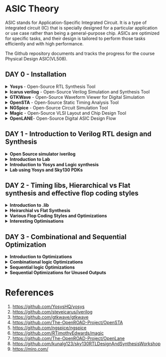 # ASIC Theory
ASIC stands for Application-Specific Integrated Circuit. It is a type of integrated circuit (IC) that is specially designed for a particular application or use case rather than being a general-purpose chip. ASICs are optimized for specific tasks, and their design is tailored to perform those tasks efficiently and with high performance.

The Github repository documents and tracks the progress for the course Physical Design ASIC(VL508).  



## DAY 0 - Installation

<details>
<summary> <strong> Yosys </strong> - Open-Source RTL Synthesis Tool </summary>

Yosys is a powerful and widely-used open-source RTL synthesis tool that enables designers to convert Verilog RTL code into optimized gate-level representations suitable for ASIC or FPGA implementation. It is designed for digital hardware design and offers a plethora of features, including RTL synthesis, technology mapping, optimization, and formal verification capabilities. With a scripting interface and an active community of users and developers, Yosys provides flexibility, efficiency, and cost-effectiveness for various digital design projects.

**Key Features**:
- RTL Synthesis: Yosys takes Verilog RTL code as input and performs RTL synthesis, generating a gate-level netlist.
- Technology Mapping: The tool maps the RTL design to a specific library of standard cells, allowing optimization for target technologies.
- Optimization: Yosys employs various algorithms to optimize the design for improved performance, area, and power consumption.
- Formal Verification: The tool includes formal verification capabilities to ensure the correctness of the design.
- Scripting Interface: Yosys provides a scripting interface, enabling users to write custom synthesis scripts for specific design flows and optimizations.
- Open-Source and Community-Driven: Yosys is an open-source project with an active community, constantly contributing to its development and improvement.
  
**Installation**

Yosys is installed using the following set of steps.

```bash
$ git clone https://github.com/YosysHQ/yosys.git
$ cd yosys-master 
$ sudo apt install make (If make is not installed please install it) 
$ sudo apt-get install build-essential clang bison flex \
    libreadline-dev gawk tcl-dev libffi-dev git \
    graphviz xdot pkg-config python3 libboost-system-dev \
    libboost-python-dev libboost-filesystem-dev zlib1g-dev
$ make config-gcc
$ make 
$ sudo make install
```
Screenshot after installation-
![yosys](https://github.com/Shant1R/Shant_IIITB/assets/59409568/6ac97051-4660-4722-b384-26eb6aba3260)

</details>

<details>

<summary><strong>Icarus verilog</strong> - Open-Source Verilog Simulation and Synthesis Tool</summary>

Iverilog is a widely-used open-source Verilog simulation and synthesis tool that allows designers to simulate and synthesize digital hardware designs described in Verilog HDL. It offers a comprehensive set of features for both simulation and synthesis, making it a valuable tool for digital design projects of all scales. With its versatility and community-driven development, Iverilog provides an efficient and cost-effective solution for verifying and implementing digital designs.

**Key Features**:
- Verilog Simulation: Iverilog supports simulation of Verilog designs, enabling users to test and verify their digital circuits' functionality.
- Synthesis Support: The tool provides synthesis capabilities, allowing designers to generate gate-level netlists suitable for ASIC or FPGA implementation.
- IEEE Standard Compliance: Iverilog adheres to the IEEE 1364-2005 Verilog standard, ensuring compatibility with a wide range of Verilog designs.
- VPI (Verilog Programming Interface) Support: Iverilog supports VPI, enabling users to write C/C++ programs to interact with the simulation or synthesis process.
- Efficient and Scalable: Iverilog is known for its efficiency, making it suitable for small hobbyist projects as well as large-scale commercial designs.
- Open-Source and Community-Driven: Being an open-source tool, Iverilog benefits from an active community of users and developers, continually improving and enhancing its capabilities.
  
**Installation**

Icarus Verilog also known as iverilog is installed using the following command.

```bash
$ sudo apt-get update
$ sudo apt-get install iverilog

```
Screenshot after installation-
![iverilog](https://github.com/Shant1R/Shant_IIITB/assets/59409568/4f77ee22-b0b3-4c96-9f8e-1b74443579e4)


</details>

<details>
<summary><strong>GTKWave</strong> - Open-Source Waveform Viewer for Digital Simulation</summary>

GTKWave is a popular open-source waveform viewer designed to visualize and analyze simulation results of digital designs. As an essential tool in digital hardware development, GTKWave allows users to examine waveforms generated by Verilog or VHDL simulation, making it easier to debug and verify the behavior of complex digital circuits. With its user-friendly interface and active community support, GTKWave is a valuable asset for engineers and hobbyists involved in digital design and verification projects.

**Key Features**:
- Waveform Visualization: GTKWave provides a graphical interface to display simulation waveforms, helping users gain insights into the behavior of digital circuits.
- Support for Various Formats: The tool supports various waveform formats, including VCD (Value Change Dump), FST (Fast Signal Trace), LXT, and VZT.
- Zoom and Navigation: GTKWave allows users to zoom in and out on specific regions of the waveform and provides convenient navigation tools for easy waveform analysis.
- Signal Grouping: Users can group related signals together, simplifying the visualization of complex designs.
- Cross-Platform Compatibility: GTKWave is available for multiple platforms, including Windows, macOS, and Linux, making it accessible to a wide range of users.
- Extensible and Customizable: Users can extend GTKWave's functionality through scripting and customize the appearance and behavior of the waveform viewer.
- Open-Source and Community-Driven: As an open-source project, GTKWave benefits from continuous community contributions, ensuring the tool's ongoing improvement and relevance

**Installation**

GTKWave is installed using the following commands.

```bash
$ sudo apt update
$ sudo apt install gtkwave
```
Screenshot after installation-
![gtkwave](https://github.com/Shant1R/Shant_IIITB/assets/59409568/ae8c7922-c337-4157-839f-c8f1f62265b2)

</details>


<details>
<summary><strong>OpenSTA</strong> - Open-Source Static Timing Analysis Tool</summary>

OpenSTA is a powerful open-source Static Timing Analysis (STA) tool designed to analyze digital integrated circuits and provide critical timing information. As an essential component of the digital design flow, OpenSTA enables engineers to perform timing verification, identify potential timing violations, and optimize the performance of complex designs. With its versatile features and community-driven development, OpenSTA is a valuable resource for designers working on ASIC or FPGA projects.

**Key Features**:
- Static Timing Analysis: OpenSTA performs static timing analysis to determine the critical paths and timing violations in digital designs.
- Liberty File Support: The tool supports industry-standard Liberty format files, which contain timing information about the standard cells used in the design.
- Path Tracing and Reporting: OpenSTA traces critical timing paths and generates detailed timing reports, highlighting setup and hold violations.
- Constraints Support: Designers can specify timing constraints in the design using standard Synopsys Design Constraints (SDC) files, which OpenSTA interprets during the analysis.
- Highly Scalable: OpenSTA can handle designs of varying sizes, from small digital circuits to large-scale industrial projects, making it suitable for a broad range of applications.
- Interactive Visualization: OpenSTA provides an interactive graphical interface to visualize and navigate through the timing paths in the design.
- Open-Source and Community-Driven: As an open-source project, OpenSTA benefits from contributions and feedback from a community of users and developers, ensuring continuous improvement and adaptability to new technologies.

**Installation**

To install OpenSTA, follow the given github link and download the following prerequisites- 

```bash
https://github.com/The-OpenROAD-Project/OpenSTA
```

```bash
$ sudo apt-get install cmake
$ sudo apt-get install clang
$ sudo apt-get install gcc
$ sudo apt-get install tcl
$ sudo apt-get install swig
$ sudo apt-get install bison
$ sudo apt-get install flex
```

Installation commands for openSTA
```bash
$ git clone https://github.com/The-OpenROAD-Project/OpenSTA.git
$ cd OpenSTA
$ mkdir build
$ cd build
$ cmake ..
$ make
```
Screenshot after installation-
![opensta](https://github.com/Shant1R/Shant_IIITB/assets/59409568/36537253-8d3e-4f7a-9358-35c3f5c04e55)

</details>


<details>
<summary><strong>NGSpice</strong> - Open-Source Circuit Simulation Tool</summary>

Ngspice is a powerful open-source circuit simulation tool that allows engineers, researchers, and hobbyists to analyze and simulate electronic circuits. As a widely-used circuit simulator, Ngspice can handle analog, digital, and mixed-signal circuits, providing valuable insights into circuit behavior, performance, and characteristics. With its extensive set of features and active community support, Ngspice serves as an essential tool for circuit design, analysis, and optimization.

**Key Features**:
- Mixed-Signal Simulation: Ngspice supports mixed-signal simulation, enabling the analysis of circuits containing both analog and digital components.
- Circuit Modeling: The tool supports a wide range of device models, including passive components, diodes, transistors, operational amplifiers, and more.
- Advanced Analysis: Ngspice provides various analysis types, such as DC, AC, transient, and noise analysis, allowing users to evaluate circuit performance under different conditions.
- Extensibility: Users can add custom models, algorithms, and simulation capabilities through scripting and user-defined subcircuits.
- SPICE Compatibility: Ngspice adheres to the SPICE (Simulation Program with Integrated Circuit Emphasis) standard, ensuring compatibility with existing SPICE netlists.
- Cross-Platform Support: Ngspice is compatible with multiple operating systems, including Windows, macOS, and Linux, making it accessible to a broad user base.
- Open-Source and Community-Driven: Being an open-source project, Ngspice benefits from active community contributions, bug fixes, and enhancements, ensuring its continuous development and reliability.

**Installation**

NGSpice is installed using the following commands.

After downloading the tarball from https://sourceforge.net/projects/ngspice/files/ to a local directory, unpack it using:

```bash
$ tar -zxvf ngspice-37.tar.gz
$ cd ngspice-37
$ mkdir release
$ cd release
$ ../configure  --with-x --with-readline=yes --disable-debug
$ make
$ sudo make install
```
Screenshot after installation-
![ngspice](https://github.com/Shant1R/Shant_IIITB/assets/59409568/726fcc95-63eb-4089-87e3-f306cc37d83c)

    
</details>

<details>
<summary><strong>Magic</strong> - Open-Source VLSI Layout and Chip Design Tool</summary>
Magic is a widely-used open-source VLSI (Very-Large-Scale Integration) layout and chip design tool. It offers a versatile and user-friendly environment for designing, editing, and analyzing integrated circuit layouts. As an essential tool in the physical design flow, Magic allows engineers and researchers to create complex IC layouts and verify their correctness before fabrication. With a range of features and active community support, Magic is a valuable asset for digital and analog chip designers and hobbyists.

**Key Features**:
- Layout Editing: Magic provides an intuitive interface for designing and editing integrated circuit layouts, enabling efficient placement and routing of various circuit elements.
- Custom Design Rules: Users can define custom design rules, allowing them to tailor the layout to specific technology nodes and manufacturing processes.
- Hierarchical Design: Magic supports hierarchical design methodologies, enabling the creation of complex designs by organizing circuits into hierarchical blocks.
- Design Rule Checking (DRC): The tool performs design rule checks to identify potential layout errors and violations before the chip fabrication process.
- Extraction and Simulation: Magic allows extraction of parasitic components and supports SPICE netlist simulation for accurate performance evaluation.
- Scripting and Automation: Users can extend Magic's functionality using scripts, automating repetitive tasks and customizing the design flow.
- Cross-Platform Support: Magic is compatible with various operating systems, including Windows, macOS, and Linux, making it accessible to a wide range of users.
- Open-Source and Community-Driven: As an open-source project, Magic benefits from an active community of users and developers, ensuring continuous improvement and adaptability to new design challenges.

**Installation**
  
Magic is installed using the following commands.

```bash
$   sudo apt-get install m4
$   sudo apt-get install tcsh
$   sudo apt-get install csh
$   sudo apt-get install libx11-dev
$   sudo apt-get install tcl-dev tk-dev
$   sudo apt-get install libcairo2-dev
$   sudo apt-get install mesa-common-dev libglu1-mesa-dev
$   sudo apt-get install libncurses-dev
$   git clone https://github.com/RTimothyEdwards/magic
$   cd magic
$   ./configure
$   make
$   sudo make install

```
Screenshot after installation-
![magic](https://github.com/Shant1R/Shant_IIITB/assets/59409568/f5fe09ee-2f15-47c0-b4a6-5a41febf7e76)
    
</details>


<details>
<summary><strong>OpenLANE</strong>- Open-Source Digital ASIC Design Flow</summary>

OpenLane is a comprehensive open-source digital ASIC (Application-Specific Integrated Circuit) design flow that facilitates the design and implementation of complex digital chips. It provides a complete RTL-to-GDSII (RTL to Graphic Design System II) flow, encompassing synthesis, placement, routing, and manufacturing processes. OpenLane streamlines the ASIC design process and enables designers to create custom digital chips with greater efficiency and accessibility. With an extensive set of features and community support, OpenLane is a valuable tool for ASIC designers, researchers, and hobbyists alike.

**Key Features**:
- RTL-to-GDSII Flow: OpenLane offers an end-to-end design flow, starting from RTL synthesis to final GDSII layout generation, ensuring a seamless ASIC design process.
- Synthesis and Optimization: The tool performs RTL synthesis and optimization to generate an efficient gate-level representation of the design.
- Placement and Routing: OpenLane optimizes chip placement and performs routing to connect all the components efficiently.
- DRC and LVS Checks: OpenLane includes design rule checking (DRC) and layout versus schematic (LVS) checks to ensure the design's manufacturability and correctness.
- PDK Integration: The tool integrates with Process Design Kits (PDKs) from various foundries, supporting a wide range of technology nodes and manufacturing processes.
- Scripting and Customization: Users can write scripts to customize various aspects of the design flow and automate repetitive tasks.
- Performance and Area Optimization: OpenLane offers options to optimize the design for performance, area, or power based on the project's requirements.
- Cross-Platform Support: OpenLane is compatible with multiple operating systems, including Windows, macOS, and Linux, making it accessible to diverse design teams.
- Open-Source and Community-Driven: Being an open-source project, OpenLane benefits from continuous community contributions, bug fixes, and enhancements, ensuring its continuous development and improvement.

**Installation**

OpenLane is installed using the following commands.

```bash
$ sudo apt-get update
$ sudo apt-get upgrade
$ sudo apt install -y build-essential python3 python3-venv python3-pip make git
$ sudo apt install apt-transport-https ca-certificates curl software-properties-common
$ curl -fsSL https://download.docker.com/linux/ubuntu/gpg | sudo gpg --dearmor -o /usr/share/keyrings/docker-archive-keyring.gpg
$ echo "deb [arch=amd64 signed-by=/usr/share/keyrings/docker-archive-keyring.gpg] https://download.docker.com/linux/ubuntu $(lsb_release -cs) stable" | sudo tee /etc/apt/sources.list.d/docker.list > /dev/null
$ sudo apt update
$ sudo apt install docker-ce docker-ce-cli containerd.io
$ sudo docker run hello-world
$ sudo groupadd docker
$ sudo usermod -aG docker $USER
$ sudo reboot 
```

After Reboot
```bash
$ docker run hello-world
```

```bash
$ cd $HOME
$ git clone https://github.com/The-OpenROAD-Project/OpenLane
$ cd OpenLane
$ make
$ make test
```

Screenshot after installation-
![openlane](https://github.com/Shant1R/Shant_IIITB/assets/59409568/d55be32a-a662-4284-94b0-b0d53af2fbca)

</details>

## DAY 1 - Introduction to Verilog RTL design and Synthesis

<details>
<summary><strong>Open Source simulator iverilog</strong></summary>

Simulator is a tool to verify that the said design adheres to the functionality to its intended specifications. It works by following the input given and changes the output accordingly, thus one can compare the desired output and the output derived for the said inputs.

Simulator architecture schematic diagram -
![Simulator](https://github.com/Shant1R/Shant_IIITB/assets/59409568/11d0647f-499b-4ea9-ab80-8c6ef20da093)

Under the given repository, **Iverilog** is used which is an open source simulator.
- Design is the set of verilog codes with the aim to create a functionality that meets the given specifications. 
- Testbench is the set of code which provides the stimulas or test vectors to the desgin under test to verify the design working.
- It is to be noted multiple inputs can be given the design block and multiple outputs can be derived.
- The testbench is not given any external inputs. Testvectors are given under the testbench itself.
- The output of the simulator is a VCD file, ie. value change dump file which is viewed using **GTKWave** to visualise the waveform.

Simulation flow of Iverilog - 
![workflow](https://github.com/Shant1R/Shant_IIITB/assets/59409568/b67eb2d2-478e-4745-9876-7846de6a01c0)

</details>


<details>
<summary><strong>Introduction to Lab</strong></summary>

Under this, we will go through how to setup the directory and lab for the course and how to access various files and execute.

**Lab Setup**

The first step under the lab setup for the course is to form a seperate directory as VLSI and git clone the course files from the given repository in the code.



```bash
$ cd Documents
$ cd ASICs
$ cd VLSI
$ cd git clone https://github.com/kunalg123/sky130RTLDesignAndSynthesisWorkshop.git
```

Terminal Window - 
![sky130_gitclone](https://github.com/Shant1R/Shant_IIITB/assets/59409568/8e74128d-3341-4378-9c40-309260327bef)

Upon the cloning, a new folder with the name *sky130RTLDesignAndSynthesisWorkshop* is made. Under this folder, there will be several folders, such as lib which contains the standard set library for sky130 which will be used for the synthesis, verilog_files which contains all the source files and testbenches for the experiments to be done. The contents of each folder can be seen by going into the directory and entering ls.


**Working with iverilog and gtkwave - MUX**

Under this, we go over how load files on iverilog and visualise using gtkwave. The terminal is opened and the directory is set to the verilog_files, where various source files and their respective testbenches are stored. Under this example we will execute the mux using good_mux.v and check the functionality using gtkwave to visualise the dumpfile generated. Both the source file and testbench are loaded to iverilog. 

```bash
$ cd VLSI
$ cd sky130RTLDesignAndSynthesisWorkshop
$ cd verilog_files/
$ ls
$ iverilog good_mux.v tb_good_mux.v
$ ./a.out
$ gtkwave tb_good_mux.vcd
```

Screenshot of the terminal - 
![good_mux_terminal](https://github.com/Shant1R/Shant_IIITB/assets/59409568/06396f49-0e6c-487b-8408-82491557a852)

Waveform on GTKWave - 
![good_mux_gtk](https://github.com/Shant1R/Shant_IIITB/assets/59409568/cc8ec616-ac4d-4bc1-801f-0e680247ad69)

The waveform on gtkwave is used to check the variations in the output with the input.

**Code Explaination - MUX**

To edit the code, one can directly open the files or use gvim. The code to access both the source and testbech is given

```bash
$ gvim tb_good_mux.v -o good_mux.v
```


Editor window - 
![code_good_mux](https://github.com/Shant1R/Shant_IIITB/assets/59409568/cf8ca326-755a-4664-ae0b-8c01b8e94723)

There can be multiple ways to generate a mux. Under the given source code. it checks for the select line, if sel is 1, the output follows the input line 1 else it follows input line 0. Under the testbench, the inputs are set as reg and output as wire. The testbench has no primary inputs like the design source code. It instantiate the source code as uut - unit under test, any name can be used. Under the testbench, the dumpfile is generated for visualisation. The input variables are set and the toggled periodically and sets an end time. 

</details>


<details>
<summary><strong>Introduction to Yosys and Logic synthesis</strong></summary>

The RTL design is the behavioural model of the said specification written in an HDL language. For mapping this code to a hardware circuit comes the synthesis. The RTL code is translated to gate level using the front end libraries that are .lib files, through synthesis the netlist file is derived. 

The front end library is also called .lib, which can be explained as a collection for modules for the logic gates for the mapping. It contains various types of the same logic gate, such as 2 and 3 input and gates, and modules for the same gate with different execution speed, which can de decided upon the usecase and required specification. The speed of the gates depends the load, which for digital circuits are capacitors, thus charging and discharging of capacitors determine the speed of the gate, thus the system. For faster speed, we need transistor with more current sourcing capacity. Thus the need for wider transistors. But wider transistors enables faster processes with the trade off of power and area. Narrow transistors comsumes lesser area and power, but comes with bigger delays. Thus the choice of the gate models is made accordingly. The time delat should small enough to cover the propogation delay and setup times and at the same time large enough that it doesn't cause a hold crisis, that is its bigger than the hold time of the next gate in process.


One has to guide the synthesizer for the required execution time, ie, the use of faster and slower transistor models while mapping. This is known as constraints.    

The synthesizer used under this coursework is Yosys. 

Yosys setup flow-
![yosys1](https://github.com/Shant1R/Shant_IIITB/assets/59409568/35698376-e603-40eb-b5a4-a84965620587)

The design block has the function read_design and .lib  has a read_liberty function which reads the design file and .lib respectively. The netlist block has the fucntion read_netlist which upon execution generates the netlist file for the given design. It is to note design file and netlist file are two different representations for the same given specification.  

Synthesis verification flow - 
![yosys2](https://github.com/Shant1R/Shant_IIITB/assets/59409568/8c89fc9e-7d6a-426e-b55f-3927db75d7e7)

To verify the synthesis output, we use the iverilog simulator which is given the netlist and testbench as inputs, attain a vcd file, which is visualised using gtkwave. The output on the gtkwave with the netlist file should be the same as in the case of RTL simulation. Since the primary inputs and outputs in case of RTL designs and netlist design remains the same, the same testbench can be used to verify the design. 


</details>



<details>
<summary><strong>Lab using Yosys and Sky130 PDKs</strong></summary>

Under this section, we go through how to invoke the synthesizer yosys and synthesize the design. For the demonstration, we have taken the synthesis of mux, the good_mux.v file, which we have previously simulated before. 

- Step one is to go to the directory for the verilog files and invoke yosys synthesizer.

```bash
$ cd Documents/ASICs/VLSI/sky130RTLDesignAndSynthesisWorkshop/verilog_files/
$ yosys
```

![yosys_lab_1](https://github.com/Shant1R/Shant_IIITB/assets/59409568/24e98dd7-b81c-4398-a0cb-f5d5bf872813)

- Now we read the .lib using *read_liberty* and the path is set to the .lib files.
- The behavourial model of mux is read using *read_verilog* followed by determining the module name to be synthesized.
- The netlist is generated by *abc -liberty* followed by the path to .lib which specifies what gates are to be linked. Thus the RTL file is converted to netlist.
- The logic being realised can be view using *show*.

```bash
 read_liberty -lib ~/Documents/ASICs/VLSI/sky130RTLDesignAndSynthesisWorkshop/lib/sky130_fd_sc_hd__tt_025C_1v80.lib
 read_verilog good_mux.v
 synth -top good_mux
 abc -liberty ~/Documents/ASICs/VLSI/sky130RTLDesignAndSynthesisWorkshop/verilog_files/sky130_fd_sc_hd__tt_025C_1v80.lib
 show
```

![yosys_lab_2](https://github.com/Shant1R/Shant_IIITB/assets/59409568/e3861c1c-4493-4fe1-822b-7e5179d95ab0)

- The netlist file is wriiten using *write_verilog* followed by the name for the file.
- Gvim edittor is used view the netlist file.

```bash
 read_verilog good_mux_netlist.v
 !gvim good_mux_netlist.v  
```

![yosys_lab_3](https://github.com/Shant1R/Shant_IIITB/assets/59409568/c201daec-bc2b-44f7-83c5-77ab3dd37e9d)

- It can seen that the netlist file has extra informations, thus to generate a simple netlist file we add an extra switch.
- After *write _verilog* we add *-noattr* before the file name.
- We attain a simpler netlist representation for mux.

```bash
 read_verilog -noattr good_mux_netlist.v
 !gvim good_mux_netlist.v
```

![yosys_lab_4](https://github.com/Shant1R/Shant_IIITB/assets/59409568/a917b533-9932-46bd-adfb-032cea61855b)

  
</details>

## DAY 2 - Timing libs, Hierarchical vs Flat synthesis and effective flop coding styles

<details>

<summary><strong>Introduction to .lib</strong></summary>
Under this section, we get a better insight regarding .lib. We have the general overview that it stores the models of all the standards cells, various variations and flavours as per the need of specification provided. Getting an insight into the .lib file, we start with the file name -  

*sky130_fd_sc_hd__tt_025C_1v80*

The name sky130 represemts that the library is based on 130nm technology. Under the nomenclature, we define PVT - process, voltage and temperature. Process refers to the variations due to the fabrication, ie. there will variations in the silicon fabricated even by the same machine. There is variation due to the voltage and temperature as well. Silicon is very sensitive to temperature. All these 3 determines how the silicon is going to perform. We aim to design such that silicon works in all the conditions, across various variations. These three are indicated under the name, tt stands for typical process, 25c indicates the temperature - 25C and 1v80 indicates the voltage of 1.80volts.  It is to be noted, all the models under the said library are designed for the given PVT parameters.

We open the .lib file using gvim to go through various other informations it provides.

![lib_1](https://github.com/Shant1R/Shant_IIITB/assets/59409568/f1a46b64-c496-4fd4-82e7-ef43e091964b)

- It defines the technology begin used "CMOS" and the delay model as "table_lookup"
- it defines the units for various parameters and quanities, such as, 1ns for time, 1V for voltage, 1mA for current, 1kohm for resistance and 1pF for capacitance.
- It defines the operating conditions as "tt_025C_1v80".

We take an example for a cell to understand the contents. Taking the example of a21110i cell. 

![lib_2](https://github.com/Shant1R/Shant_IIITB/assets/59409568/9996a4bc-1328-4436-91f0-551a17dd7d72)

- The given cell executes the logic for 5 inputs, *and* for the first two inputs and *or* it with the next three inputs, finally *not* the final expression.
- Logic implemented --> !((A1&A2)|B1|C1|D1)
- Since we got 5 inputs, there are 32 possible outputs. The .lib file contains the power consumption and timing details for all the possibilities.


Considering a two input *and* gate, and compare different two input and gate.

![lib_3](https://github.com/Shant1R/Shant_IIITB/assets/59409568/717b8741-8d21-413e-95b2-968c38eef551)

- The lib files conatins the power and timing information for the 4 possible outcomes.
- All three taken cells are 2 input and gates, but differ in their areas, and2_4 has a larger area than area2_2 and consequently more than and2_0.
- Having a larger area refers to the use of a wider cell. Wider cells will be faster, but consumes more power. This can be seen in the datials under the lib file.


  
</details>


<details>

<summary><strong>Heirarchial vs Flat Synthesis</strong></summary>

Under this section, we go over what is heirchial synthesis and flat synthesis. For this, we  have taken the case of multiple_modul2s.v from verilog files to have a better unstanding.
```bash
  shant@shant:~/Documents/ASICs/VLSI/sky130RTLDesignAndSynthesisWorkshop/verilog_files$ gvim multiple_modules.v
```
![hvf_1](https://github.com/Shant1R/Shant_IIITB/assets/59409568/16523aee-77cd-4f09-95b0-d8e56f9920da)

Gate level diagram 

![hvf_1](https://github.com/Shant1R/Shant_IIITB/assets/59409568/0f16a24d-c1ea-4d38-891b-5d16f5dbcd13)

We go into the directory for verilog files and invole the model.

```bash
$ cd Documents/ASICs/VLSI/sky130RTLDesignAndSynthesisWorkshop/verilog_files
$ yosys
read_liberty -lib ~/Documents/ASICs/VLSI/sky130RTLDesignAndSynthesisWorkshop/lib/sky130_fd_sc_hd__tt_025C_1v80.lib
read_verilog multiple_modules.v
synth -top multiple_modules
abc -liberty ~/Documents/ASICs/VLSI/sky130RTLDesignAndSynthesisWorkshop/lib/sky130_fd_sc_hd__tt_025C_1v80.lib
show multiple_modules
```

- As we hit show, we expect to attain a similar schematic we had drew in the previous image.
  
![hvf_2](https://github.com/Shant1R/Shant_IIITB/assets/59409568/a55d9d7a-ab21-430c-8174-770f422220f5)

- We get the image of the top module.
- We don't get to see the and and or gates. We see the modules u1 and u2, which are the instances of the gates.
- **This type of design is called an heirarchial design.**
- We generate the netlist file for the design.

```bash
write_verilog -noattr multiple_modules_hier.v
!gvim multiple_modules_hier.v
```

![hvf_3](https://github.com/Shant1R/Shant_IIITB/assets/59409568/620892c8-1681-4d46-911e-1e7a2e4a8ee7)

- In the netlist generated, it is observed that the hierarchy is maintained. The top module has instances of sub moduke 1 and 2, and the two modules are seperately defined implementing the *and* and *or* gates.
- It is to be more, since this is CMOS technology, we implement the gates using a *nand* gate with inverted inputs for *or* gate and *nor* gate with inverted inputs for *and* gate.

Now we will look into flat design techcnique.

```bash
flatten
show multiple_modules
```

![hvf_5](https://github.com/Shant1R/Shant_IIITB/assets/59409568/9428f816-7ab6-49f6-a3d4-0c527719364c)

```bash
write_verilog -noattr multiple_modules_flat.v
!gvim multiple_modules_flat.v
```

![hvf_4](https://github.com/Shant1R/Shant_IIITB/assets/59409568/a9476f35-4ba0-4caa-a035-893227557410)

- In the new netlist, we don't see any instances of submodules such as u1 and u2.
- We get direct instances of *and* and *or* gates under the flat design.
- **This type of design is known as flat desigin techniques.**

We saw how to synthesis the top module, now we will look into synthesis of submodules.

```bash
$ cd Documents/ASICs/VLSI/sky130RTLDesignAndSynthesisWorkshop/verilog_files
$ yosys
read_liberty -lib ~/Documents/ASICs/VLSI/sky130RTLDesignAndSynthesisWorkshop/lib/sky130_fd_sc_hd__tt_025C_1v80.lib
read_verilog multiple_modules.v
synth -top sub_module1
abc -liberty ~/Documents/ASICs/VLSI/sky130RTLDesignAndSynthesisWorkshop/lib/sky130_fd_sc_hd__tt_025C_1v80.lib
show
```

![hvf_6](https://github.com/Shant1R/Shant_IIITB/assets/59409568/48519618-7a15-4695-a075-c0ca9acb4853)

- We only see submodule 1, we don't get to see the multiple module or submodule 2.

Reason for having synthesis at submodule level ->
- In case my design has multiple instances of same module, we prefer to synthesis it once and the replicate it as many times required and stitch it to the main module.
- It supports *divide and conqure appraoch*. In case the design is massive, we give small portions to the tool instead of the entire design. This helps in generating an optimised netlist for the complete desgin and supports reusebility.


</details>


<details>

<summary><strong>Various Flop Coding Styles and Optimizations</strong></summary>

Under this section, we go through all the various types of flops available and how to design and code them efficiently. All the required files are presen in the folder verilog_files. 

To understand the need of flops, we refer the example of a simple circuit with delays as 2ns for *and* gate and 1ns for *or* gate.

![ff_1](https://github.com/Shant1R/Shant_IIITB/assets/59409568/d9bd0c57-605b-4c7b-8724-297ab5b812d6)

- Considering the input goes from 0 to 1 for a and b and simultaneously, 1 to 0 for c.
- Ideally for the transition from (001) to (110), the output should have been a constant at 1, but because of the delay, we get outout as 0 for a brief period of 2ns.
- This is called a **glitch**.

![ff_2](https://github.com/Shant1R/Shant_IIITB/assets/59409568/f75878fe-d695-44cf-b498-f516b7d2a028)
  
- More the number of combinational circuits, more number of glitches appear, giving a glitchy output.
- To avoid this, we need an element to store the value. Comes the flops into picture.
- We use a D flipflop. They are a storage element. They are placed between combinational circuits and changes value only at clock edge.

![ff_1](https://github.com/Shant1R/Shant_IIITB/assets/59409568/eb9ab8c7-a87c-4ca0-89ec-ecb36361032e)

  
- Now even if the the input of the clock is glitching, we attain a stable output.
- **NOTE** --> We need to initailise the flops, else the combinational circuits gives a garbage value. For this purpose we have reset and set pins. They can be asynchoronous and synchronous.

Types of flops
- Flops can be designed to be asynchronous or synchronous. It depends on whether the flop is sensitive to the reset and set parameters.
- Under asynchronous, the flop is sensitive to the reset or set, ie the design checks for them and the moment, reset is encountered, the output is pulled to **0** irrespective of the clock. For asynchronous set, the output is pulled to **1**.
- The circuit design and timing diagram along with verilog code is displayed under the image below under column 1.
- Under the case of synchronous reset, the output is pulled to **0** at the next clock cycle. The design and timing diagram along the verilog code is shown under the column 2 of the image below.
- Sync reset can be understodd as the input is pulled to 0, thus output becomes 0 for next clock cycle.

![ff_2](https://github.com/Shant1R/Shant_IIITB/assets/59409568/77037d1a-28bd-434f-9ed4-ddb57613973c)

- Under column of the image above, shows the verilog code and circuit structure for a d flipflop that accounts for sync as well as async resets.


Now, we go through simuations of async reset, async set and sync async reset and observe the waveforms using gtkwave to have a better understand.

***Code --> dff_asyncres.v***

```bash
module dff_asyncres ( input clk ,  input async_reset , input d , output reg q );
always @ (posedge clk , posedge async_reset)
begin
	if(async_reset)
		q <= 1'b0;
	else	
		q <= d;
end
endmodule
```
- Upon execution on terminal using iverilog and gtkwave

![dff_1](https://github.com/Shant1R/Shant_IIITB/assets/59409568/59e993cf-c5f4-40b7-b66d-085c17be91c7)

- We can observe that the output q goes to 0 when the reset is encountered.
- Now we synthesis the design using yosys.

![dff_syn_1](https://github.com/Shant1R/Shant_IIITB/assets/59409568/67fbc5d1-0016-4c7d-9917-66bddc85bb39)

***Code --> dff__async_set.v***

```bash
module dff_async_set ( input clk ,  input async_set , input d , output reg q );
always @ (posedge clk , posedge async_set)
begin
	if(async_set)
		q <= 1'b1;
	else	
		q <= d;
end
endmodule
```

- Upon execution on terminal using iverilog and gtkwave

![dff_2](https://github.com/Shant1R/Shant_IIITB/assets/59409568/e13a4ed4-ea09-4148-9b09-b828893bce82)

- We can observe that the output q goes to 1 as soon as we encounter the set irrespective of that clock.
-Now we synthesis the design using yosys. 

![dff_syn_2](https://github.com/Shant1R/Shant_IIITB/assets/59409568/8070cd5f-035b-433b-a16b-b3ff3bc9c232)


***Code --> dff_syncres.v***

```bash
module dff_syncres ( input clk ,  input sync_reset , input d , output reg q );
always @ (posedge clk )
begin
	if(sync_reset)
		q <= 1'b0;
	else	
		q <= d;
end
endmodule
```

- Upon execution on terminal using iverilog and gtkwave

![dff_4](https://github.com/Shant1R/Shant_IIITB/assets/59409568/344634b7-6aec-486b-9dd4-7ce7d7a9ec61)

- It is observed that the output q is set to 0 at the next clock pulse when the reset is encountered, thus it is the case of sync reset.
- Now we synthesis the design using yosys.

![dff_syn_3](https://github.com/Shant1R/Shant_IIITB/assets/59409568/83e54797-cb25-4734-97e9-2269e25b2f39)


***Code --> dff_asyncres_syncres.v***

```bash
module dff_asyncres_syncres ( input clk , input async_reset , input sync_reset , input d , output reg q );
always @ (posedge clk , posedge async_reset)
begin
	if(async_reset)
		q <= 1'b0;
	else if (sync_reset)
		q <= 1'b0;
	else	
		q <= d;
end
endmodule
```

- Upon execution on terminal using iverilog and gtkwave

![dff_3](https://github.com/Shant1R/Shant_IIITB/assets/59409568/2bda822d-c54f-4207-b2ba-4b61aae705ba)

- We can observe that output q goes to 0 when encountered the async reset and waits for the next clock edge to set q to 0 in case of encounter with sync reset.
- Now we synthesis the design using yosys.

![dff_syn_4](https://github.com/Shant1R/Shant_IIITB/assets/59409568/6e929a9e-8a5b-4e7f-993c-39882bc6b734)
  
</details>


<details>

<summary><strong>Interesting Optimisations</strong></summary>

Under this section we look into two interesting cases and how they are executed and designed.

First we look into mul2.v

- Code for mul2.v

```bash
module mul2 (input [2:0] a, output [3:0] y);
	assign y = a * 2;
endmodule
```

- The block diagram and the truth table for the executed logic is shown under.
   
![sp_1](https://github.com/Shant1R/Shant_IIITB/assets/59409568/774a0cd2-2144-4bce-bab3-b498db7ef417)

- From these, we are able to infer that the logic requires the input to be multiplied with 2, and upon checking the output it is the input with 1'b0 padding.
- Thus the design for the logic needs no hardware to be mapped.
- We will confirm this using yosys.

![sp_2](https://github.com/Shant1R/Shant_IIITB/assets/59409568/ee8c1ac5-23e4-4339-a6d5-9affa8741ffa)

- From the yosys synthesis, we observe the number of cells in design is 0 and there is no hardware to be mapped. These have been highlighted in the picture above.
- The schematic attained shows a similar result.
- This was done in case of multiplication with 2. For multiplication with 4, we give 2'b00 padding and for 8, we give 3'b000 padding. This goes on.

Now, we look into another special case. 
- Condider a 3bit number a[2:0], and the logic to be implemented is that the output y[5:0] is equal to 9 times of a[2:0].
- Code for execution

```bash
module mult8 (input [2:0] a , output [5:0] y);
	assign y = a * 9;
endmodule
```

- Logic explaination

![sp_3](https://github.com/Shant1R/Shant_IIITB/assets/59409568/44bbe634-8835-4d0e-b783-6edd05ce9717)

- Multiplcation with 9 can be seen as multiplication with 8 and plus 1.
- We know multiplication with 8 is equal to 3'b000 padding, and adding the same 3 bit number to the padded number comes of as concatanation of {a,a}.
- Thus there are no standard cell required for the design. We verify this using yosys.

![sp_4](https://github.com/Shant1R/Shant_IIITB/assets/59409568/7da4d7a5-2ea6-4b55-a5d3-95103956e2dd)

- We see that there are no standard cells required.
- We see the concatanation operation done in the netlist. 


 
</details>

## DAY 3 - Combinational and Sequential Optimization

<details>

<summary><strong>Introduction to Optimizations</strong></summary>
Under this section, we will look into how to optimise our design for combinational logic as well as sequentail logic designs. The optimised designs are defined in terms of area and power savings.

<br></br>
**Methods for Combinational logic Optimization**
- Direct Method --> *Constant Propogation*
- Boolean logic meth0d --> *K-map or Quine McKluskey*

**Constant Propogation**

Consider the logic circuit under figure(I), if we ground input a, ie, a=0, the entire expression goes from y=(a.b+c)' to y=c'.

![opt_1](https://github.com/Shant1R/Shant_IIITB/assets/59409568/98ab0ccf-8237-4a23-a956-8754e4da080c)

- For implementing figure(I), we require in total of 6 transitors under CMOS technology. Whereas, for the final ciruit under fig(II) with the given constraints, we require only 2 transistors under CMOS tech. Thus we can see that we have reduces the number of transistors, hence better optimised.

**Boolean Logic**

Consider we try to implement a logic using tertiary operator, such as **y = a?(b?c:(c?a:0)):(!c)**. This can be mapped using three 2 input muxs as shown in the figure

![opt_2](https://github.com/Shant1R/Shant_IIITB/assets/59409568/de299ebb-619d-4a39-ab9e-667dd355c99b)

- The output generated using the circuit shown is **y = a'.b' + a.[ b.c + b'.a.c ]**, which is clear that is not optimised. The logic can be optimised using K-maps. The optimised logic comes as **~( a ^ b )**.


The synthesis tool performs these optimisations to come up with an effective and optimised design.


**Methods for Sequential logic Optimization**
- Basic --> Sequential Constant Propogation
- Advanced methods.

**Sequential Constant Propogation**

Under this the flop can be optimised in case the output of the flop is constant, else if the output of flop changes, the entire flop is retained. To understand this we take two examples

- The input of D ff is grounded, ir d=0, and the reset parameter is given. Here even if the reset is given or not the output output of the flop is constant at 0, hence the overall outcome is constant.

![opt_3](https://github.com/Shant1R/Shant_IIITB/assets/59409568/6fd15cfc-6bfe-4c8e-a452-71439110468f)


- Now taking the same circuit, but instead of reset, we give set. Now when the set is 1, the flop output follows set. As soon as set is removed, the output goes to 0 at the next positive clock edge. Thus now we can't remove the flop from design, Thus we retain the flop. 

![opt_4](https://github.com/Shant1R/Shant_IIITB/assets/59409568/5dd4680f-b2dc-4596-9916-f359ec6bcfbd)

**Advanced Methods for Sequential logic Optimisation**

- **State optimization** in ASIC design is about finding the best trade-offs among performance, power efficiency, area utilization, and other design objectives to create an effective and efficient custom integrated circuit for a particular application.
- **Re-timing** is the technique used to optimize the timing performance of a digital circuit by moving registers (flip-flops) to different locations within the circuit without changing its functionality. The primary goal of retiming is to improve the critical path delay, which is the longest path through the logic circuit that determines the maximum operating frequency.
- **Sequential logic cloning** or **flip-flop cloning** or **state machine cloning** is the technique used to replicate or duplicate certain portions of sequential logic circuits. This technique is employed to improve performance, reduce critical path delays, or optimize power consumption in a design without altering its functional behavior.
  
</details>


<details>

<summary><strong>Combinational logic Optimizations</strong></summary>

Under this section, we go through 6 lab experiments and synthesis them using yosys. The code used to optimise the design is given below. It is executed before mapping the design to the lib file. 
```bash
opt_clean -purge
```

In case of multiple models, it is important to flatten the design then followup with optimization.


**Lab 1 - opt_check.v**

- RTL file 
```bash
module opt_check (input a , input b , output y);
	assign y = a?b:0;
endmodule
```
- Optimised hardware generated after synthesis on yosys
![op_cc_1](https://github.com/Shant1R/Shant_IIITB/assets/59409568/a5e82f35-01cc-468b-bd40-351a665daefb)

**Lab 2 - opt_check2.v**

- RTL file 
```bash
module opt_check2 (input a , input b , output y);
	assign y = a?1:b;
endmodule
```
- Optimised hardware generated after synthesis on yosys
![op_cc_2](https://github.com/Shant1R/Shant_IIITB/assets/59409568/1e5cca73-9352-4920-9ef2-484be87ddf9e)

  
**Lab 3 - opt_check3.v**

- RTL file 
```bash
module opt_check3 (input a , input b, input c , output y);
	assign y = a?(c?b:0):0;
endmodule
```
- Optimised hardware generated after synthesis on yosys
![op_cc_3](https://github.com/Shant1R/Shant_IIITB/assets/59409568/3711aae4-aab1-4ea8-bf34-04a746b20ac9)

  
**Lab 4 - opt_check4.v**

- RTL file 
```bash
module opt_check4 (input a , input b , input c , output y);
 assign y = a?(b?(a & c ):c):(!c);
 endmodule
```
- Optimised hardware generated after synthesis on yosys
![op_cc_4](https://github.com/Shant1R/Shant_IIITB/assets/59409568/7897969a-87c5-4891-b486-570e25f47e90)

  

**Lab 5 - multiple_module_opt.v**

- RTL file 
```bash
module sub_module1(input a , input b , output y);
 assign y = a & b;
endmodule


module sub_module2(input a , input b , output y);
 assign y = a^b;
endmodule


module multiple_module_opt(input a , input b , input c , input d , output y);
wire n1,n2,n3;

sub_module1 U1 (.a(a) , .b(1'b1) , .y(n1));
sub_module2 U2 (.a(n1), .b(1'b0) , .y(n2));
sub_module2 U3 (.a(b), .b(d) , .y(n3));

assign y = c | (b & n1); 


endmodule
```
- Optimised hardware generated after synthesis on yosys
![op_cc_5](https://github.com/Shant1R/Shant_IIITB/assets/59409568/ddf3154d-2677-4324-a973-04e0a36712a2)

  

**Lab 6 - multiple_module_opt.v2**

- RTL file 
```bash
module sub_module(input a , input b , output y);
 assign y = a & b;
endmodule



module multiple_module_opt2(input a , input b , input c , input d , output y);
wire n1,n2,n3;

sub_module U1 (.a(a) , .b(1'b0) , .y(n1));
sub_module U2 (.a(b), .b(c) , .y(n2));
sub_module U3 (.a(n2), .b(d) , .y(n3));
sub_module U4 (.a(n3), .b(n1) , .y(y));


endmodule
```
- Optimised hardware generated after synthesis on yosys
![op_cc_6](https://github.com/Shant1R/Shant_IIITB/assets/59409568/1d8f999f-09be-4c04-a452-8b1e8ab23e85)

  
</details>


<details>

<summary><strong>Sequential logic Optimizations</strong></summary>

Under this section, we go over optimisation for sequential logic designs. 

**Lab 1 - dff_const1.v**

- RTL file 
```bash
module dff_const1(input clk, input reset, output reg q);
always @(posedge clk, posedge reset)
begin
	if(reset)
		q <= 1'b0;
	else
		q <= 1'b1;
end

endmodule
```

- Simulation report using iverilog and gtkwave

![opt_dff_1](https://github.com/Shant1R/Shant_IIITB/assets/59409568/7541a097-4e52-4a8d-ab0f-c59a1bd8933c)

- Optimised design using yosys

![opt_dff_1](https://github.com/Shant1R/Shant_IIITB/assets/59409568/7b9a8f1f-4839-48de-8a12-0fcbb08599e8)
![opt_dff_3](https://github.com/Shant1R/Shant_IIITB/assets/59409568/281fe4a8-e6c8-442c-a7a7-23109e0d2ddf)

- It is seen that the design an one dff in the model.
  
**Lab 2 - dff_const2.v**

- RTL file 
```bash
module dff_const2(input clk, input reset, output reg q);
always @(posedge clk, posedge reset)
begin
	if(reset)
		q <= 1'b1;
	else
		q <= 1'b1;
end

endmodule
```

- Simulation report using iverilog and gtkwave

![opt_dff_2](https://github.com/Shant1R/Shant_IIITB/assets/59409568/8dbb8cae-05ed-446d-af80-f116b36a9d3f)

- Optimised design using yosys

![opt_dff_2](https://github.com/Shant1R/Shant_IIITB/assets/59409568/dc3143f4-71ff-4417-8461-9f7d54c9c14a)

- It is seen that the design has been optimised to have no dff in the final models. 
  
</details>


<details>

<summary><strong>Sequential Optimizations for Unused Outputs</strong></summary>
  
</details>



# References

1. https://github.com/YosysHQ/yosys
2. https://github.com/steveicarus/iverilog
3. https://github.com/gtkwave/gtkwave
4. https://github.com/The-OpenROAD-Project/OpenSTA
5. https://github.com/ngspice/ngspice
6. https://github.com/RTimothyEdwards/magic
7. https://github.com/The-OpenROAD-Project/OpenLane
8. https://github.com/kunalg123/sky130RTLDesignAndSynthesisWorkshop
9. https://miro.com/
